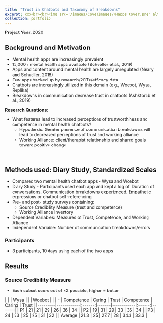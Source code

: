```yaml
---
title: "Trust in Chatbots and Taxonomy of Breakdowns"
excerpt: xxx<br><br><img src='/images/CoverImages/MHapps_Cover.png' alt = 'Evaluative Research. Mental Health App Content Analysis. Exploring common app features and pricing strategies. Quantitative, Competitive Analysis, Content Analysis'>"
collection: portfolio
---
```

**Project Year:** 2020 <br>

## Background and Motivation
- Mental health apps are increasingly prevalent
- 12,000+ mental health apps available (Schueller et al., 2019)
- Apps and content around mental health are largely unregulated (Neary and Schueller, 2018)
- Few apps backed up by research/RCTs/efficacy data
- Chatbots are increasingly utilized in this domain (e.g., Woebot, Wysa, Replika)
- Breakdowns in communication decrease trust in chatbots (Ashktorab et al., 2019)

**Research Questions:** <br>
- What features lead to increased perceptions of trustworthiness and competence in mental health chatbots? <br>
  - Hypothesis: Greater presence of communication breakdowns will lead to decreased perceptions of trust and working alliance <br>
  - Working Alliance: client/therapist relationship and shared goals toward positive change <br>
<br>

## Methods used: Diary Study, Standardized Scales
- Compared two mental health chatbot apps - Wysa and Woebot
- Diary Study - Participants used each app and kept a log of: Duration of conversations, Communication breakdowns experienced, Empathetic expressions or chatbot self-referencing
- Pre- and post- study surveys containing:
  - Source Credibility Measure (trust and competence)
  - Working Alliance Inventory	
- Dependent Variables: Measures of Trust, Competence, and Working Alliance
- Independent Variable: Number of communication breakdowns/errors

### Participants
- 3 participants, 10 days using each of the two apps

## Results

### Source Credibility Measure
- Each subset score out of 42 possible, higher = better

|         |            |    Wysa |      |            | Woebot |       |
|    -    | Competence | Caring | Trust | Competence | Caring | Trust |
|---------|------------|:------:|-------|------------|:------:|-------|
|    P1   |     21     |   21   |   29  |     26     |   36   |   34  |
|    P2   |     19     |   31   |   29  |     33     |   36   |   34  |
|    P3   |     24     |   23   |   25  |     25     |   31   |   32  |
| Average |    21.3    |   25   |  27.7 |     28     |  34.3  |  33.3 |


